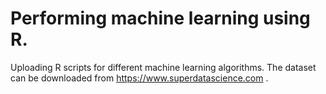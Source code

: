 # Performing machine learning using R.

Uploading R scripts for different machine learning algorithms. 
The dataset can be downloaded from https://www.superdatascience.com .

